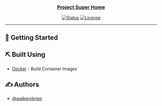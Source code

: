 <p align="center">
  <a href="" rel="noopener">
</p>

<h3 align="center">Project Super Home</h3>

<div align="center">

[![Status](https://img.shields.io/badge/status-active-success.svg)]()
[![License](https://img.shields.io/badge/license-MIT-blue.svg)](/LICENSE)


</div>

---

## 🏁 Getting Started <a name = "getting_started"></a>

## ⛏️ Built Using <a name = "built_using"></a>

- [Docker](https://www.docker.com/) - Build Container Images

## ✍️ Authors <a name = "authors"></a>

- [@walkerobrien](https://github.com/walkerobrien) 

